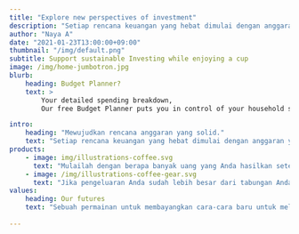 ```yaml
---
title: "Explore new perspectives of investment"
description: "Setiap rencana keuangan yang hebat dimulai dengan anggaran yang baik, informasi investasi terbaru seputar pasar saham reksadana - PasarDigital"
author: "Naya A"
date: "2021-01-23T13:00:00+09:00"
thumbnail: "/img/default.png"
subtitle: Support sustainable Investing while enjoying a cup
image: /img/home-jumbotron.jpg
blurb:
    heading: Budget Planner?
    text: >
        Your detailed spending breakdown,
        Our free Budget Planner puts you in control of your household spending and analyses your results to help you take control of your money. It’s already helped hundreds of thousands of people.

intro:
    heading: "Mewujudkan rencana anggaran yang solid."
    text: "Setiap rencana keuangan yang hebat dimulai dengan anggaran yang baik. Jika Anda mencoba melunasi tagihan atau menabung untuk impian liburan ke hawai?, anggaran adalah langkah pertama Anda untuk mewujudkan tujuan finansial Anda. Ikuti langkah-langkah berikut untuk menyiapkan anggaran yang realistis."
products:
    - image: img/illustrations-coffee.svg
      text: "Mulailah dengan berapa banyak uang yang Anda hasilkan setelah pajak setiap bulan. Jika kompensasi Anda bervariasi, menggunakan rata-rata tidak masalah, tetapi semakin akurat semakin baik. Jangan lupakan sumber pendapatan lain seperti tunjangan, seperti tunjangan anak, bunga, dividen dan pendapatan sewa. Sekarang setelah Anda mengetahui penghasilan Anda, Anda dapat meninjau di mana Anda sekarang."
    - image: /img/illustrations-coffee-gear.svg
      text: "Jika pengeluaran Anda sudah lebih besar dari tabungan Anda, Anda memiliki 2 pilihan. Dapatkan lebih banyak uang, atau belanjakan lebih sedikit. Umumnya lebih mudah untuk mengurangi pengeluaran dibandingkan menghasilkan lebih banyak uang. Lihat kembali anggaran Anda dan tentukan apa yang dapat dikurangi. Makan lebih sedikit? Tanpa pakaian baru? Jika Anda menabung lebih dari yang di belanjakan, itu bagus."
values:
    heading: Our futures
    text: "Sebuah permainan untuk membayangkan cara-cara baru untuk melibatkan orang-orang dalam memikirkan masa depan. Jadilah pemain (individu atau tim) bersaing untuk merancang skenario untuk jenis baru kegiatan masa depan partisipatif yang menggabungkan teknologi yang muncul dan fokus pada mengatasi tantangan abad ke-21. (Sandyartha & Pasar Digital teams)"
    
---
```


